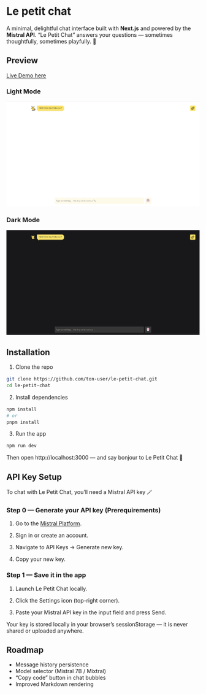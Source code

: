 # Le petit chat

A minimal, delightful chat interface built with **Next.js** and powered by the **Mistral API**.
“Le Petit Chat” answers your questions — sometimes thoughtfully, sometimes playfully. 🐾

## Preview
[Live Demo here](https://le-petit-chat.vercel.app/)

### Light Mode
![preview](preview.png)
### Dark Mode
![preview dark](preview-dark.png)


## Installation

1. Clone the repo  
```sh
git clone https://github.com/ton-user/le-petit-chat.git
cd le-petit-chat
```

2. Install dependencies
```sh
npm install
# or
pnpm install
```

3. Run the app
```sh
npm run dev
```

Then open http://localhost:3000
 — and say bonjour to Le Petit Chat 🐾


## API Key Setup

To chat with Le Petit Chat, you’ll need a Mistral API key 🪄

### Step 0 — Generate your API key (Prerequirements)

1. Go to the [Mistral Platform](https://console.mistral.ai).

2. Sign in or create an account.

3. Navigate to API Keys → Generate new key.

4. Copy your new key.

### Step 1 — Save it in the app

1. Launch Le Petit Chat locally.

2. Click the Settings icon (top-right corner).

3. Paste your Mistral API key in the input field and press Send.

Your key is stored locally in your browser’s sessionStorage — it is never shared or uploaded anywhere.

## Roadmap
- Message history persistence
- Model selector (Mistral 7B / Mixtral)
- “Copy code” button in chat bubbles
- Improved Markdown rendering